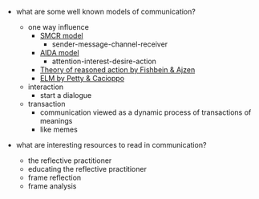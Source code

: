 * what are some well known models of communication?
  * one way influence
    * [SMCR model](https://en.wikipedia.org/wiki/Sender-Message-Channel-Receiver_Model_of_Communication)
      * sender-message-channel-receiver
    * [AIDA model](https://en.wikipedia.org/wiki/AIDA_(marketing))
      * attention-interest-desire-action
    * [Theory of reasoned action by Fishbein & Ajzen](https://en.wikipedia.org/wiki/Theory_of_reasoned_action)
    * [ELM by Petty & Cacioppo](https://en.wikipedia.org/wiki/Elaboration_likelihood_model)
  * interaction
    * start a dialogue
  * transaction
    * communication viewed as a dynamic process of transactions of meanings 
    * like memes

* what are interesting resources to read in communication?
  * the reflective practitioner
  * educating the reflective practitioner
  * frame reflection 
  * frame analysis 
